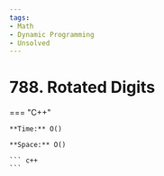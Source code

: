 ```yaml
---
tags:
- Math
- Dynamic Programming
- Unsolved
---
```



# 788. Rotated Digits

=== "C++"

    **Time:** O()

    **Space:** O()

    ``` c++
    ```